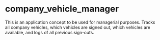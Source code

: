 # company_vehicle_manager

This is an application concept to be used for managerial purposes. Tracks all company vehicles, 
which vehicles are signed out, which vehicles are available, and logs of all previous sign-outs.
